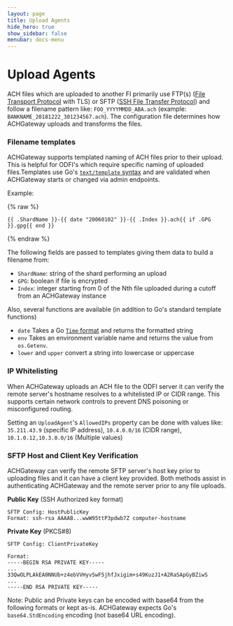 ```yaml
---
layout: page
title: Upload Agents
hide_hero: true
show_sidebar: false
menubar: docs-menu
---
```


# Upload Agents

ACH files which are uploaded to another FI primarily use FTP(s) ([File Transport Protocol](https://en.wikipedia.org/wiki/File_Transfer_Protocol) with TLS) or SFTP ([SSH File Transfer Protocol](https://en.wikipedia.org/wiki/SSH_File_Transfer_Protocol)) and follow a filename pattern like: `FOO_YYYYMMDD_ABA.ach` (example: `BANKNAME_20181222_301234567.ach`). The configuration file determines how ACHGateway uploads and transforms the files.

### Filename templates

ACHGateway supports templated naming of ACH files prior to their upload. This is helpful for ODFI's which require specific naming of uploaded files.Templates use Go's [`text/template` syntax](https://golang.org/pkg/text/template/) and are validated when ACHGateway starts or changed via admin endpoints.

Example:

{% raw %}
```
{{ .ShardName }}-{{ date "20060102" }}-{{ .Index }}.ach{{ if .GPG }}.gpg{{ end }}
```
{% endraw %}

The following fields are passed to templates giving them data to build a filename from:

- `ShardName`: string of the shard performing an upload
- `GPG`: boolean if file is encrypted
- `Index`: integer starting from 0 of the Nth file uploaded during a cutoff from an ACHGateway instance

Also, several functions are available (in addition to Go's standard template functions)

- `date` Takes a Go [`Time` format](https://golang.org/pkg/time/#Time.Format) and returns the formatted string
- `env` Takes an environment variable name and returns the value from `os.Getenv`.
- `lower` and `upper` convert a string into lowercase or uppercase

### IP Whitelisting

When ACHGateway uploads an ACH file to the ODFI server it can verify the remote server's hostname resolves to a whitelisted IP or CIDR range.
This supports certain network controls to prevent DNS poisoning or misconfigured routing.

Setting an `UploadAgent`'s `AllowedIPs` property can be done with values like: `35.211.43.9` (specific IP address), `10.4.0.0/16` (CIDR range), `10.1.0.12,10.3.0.0/16` (Multiple values)

### SFTP Host and Client Key Verification

ACHGateway can verify the remote SFTP server's host key prior to uploading files and it can have a client key provided. Both methods assist in
authenticating ACHGateway and the remote server prior to any file uploads.

**Public Key** (SSH Authorized key format)

```
SFTP Config: HostPublicKey
Format: ssh-rsa AAAAB...wwW95ttP3pdwb7Z computer-hostname
```

**Private Key** (PKCS#8)

```
SFTP Config: ClientPrivateKey

Format:
-----BEGIN RSA PRIVATE KEY-----
...
33QwOLPLAkEA0NNUb+z4ebVVHyvSwF5jhfJxigim+s49KuzJ1+A2RaSApGyBZiwS
...
-----END RSA PRIVATE KEY-----
```

Note: Public and Private keys can be encoded with base64 from the following formats or kept as-is. ACHGateway expects Go's `base64.StdEncoding` encoding (not base64 URL encoding).
